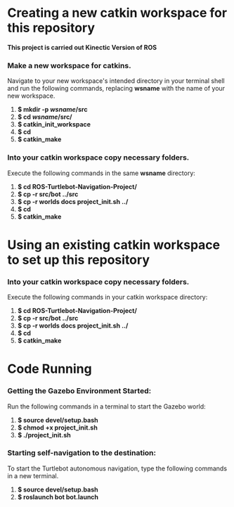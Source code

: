# Creating a new catkin workspace for this repository

**This project is carried out Kinectic Version of ROS**

### Make a new workspace for catkins.

Navigate to your new workspace's intended directory in your terminal shell and run the following commands, replacing **wsname** with the name of your new workspace.
  
  1. **$ mkdir -p *wsname*/src**
  2. **$ cd *wsname*/src/**
  3. **$ catkin_init_workspace**
  4. **$ cd**
  5. **$ catkin_make**

### Into your catkin workspace copy necessary folders.

Execute the following commands in the same **wsname** directory:

  1. **$ cd ROS-Turtlebot-Navigation-Project/**
  2. **$ cp -r src/bot ../src**
  3. **$ cp -r worlds docs project_init.sh ../**
  4. **$ cd**
  5. **$ catkin_make**

# Using an existing catkin workspace to set up this repository

### Into your catkin workspace copy necessary folders.

Execute the following commands in your catkin workspace directory:

  1. **$ cd ROS-Turtlebot-Navigation-Project/**
  2. **$ cp -r src/bot ../src**
  3. **$ cp -r worlds docs project_init.sh ../**
  4. **$ cd**
  5. **$ catkin_make**

# Code Running

### Getting the Gazebo Environment Started:

Run the following commands in a terminal to start the Gazebo world:

  1. **$ source devel/setup.bash**
  2. **$ chmod +x project_init.sh**
  3. **$ ./project_init.sh**

### Starting self-navigation to the destination:

To start the Turtlebot autonomous navigation, type the following commands in a new terminal.

  1. **$ source devel/setup.bash**
  2. **$ roslaunch bot bot.launch**




